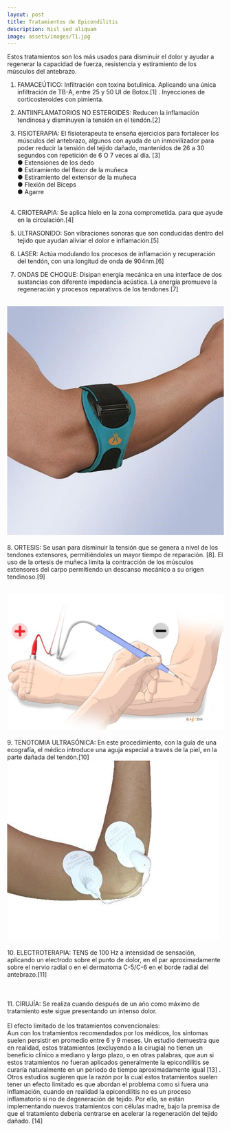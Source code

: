 ```yaml
---
layout: post
title: Tratamientos de Epicondilitis
description: Nisl sed aliquam
image: assets/images/T1.jpg
---
```


Estos tratamientos son los más usados para disminuir el dolor y ayudar a regenerar la capacidad de fuerza, resistencia y estiramiento de los músculos del antebrazo. <br>

1.	FAMACEÚTICO: Infiltración con toxina botulínica. Aplicando una única infiltración de TB-A, entre 25 y 50 UI de Botox.[1] . Inyecciones de corticosteroides con pimienta. <br>

2.	ANTIINFLAMATORIOS NO ESTEROIDES: Reducen la inflamación tendinosa y disminuyen la tensión en el tendón.[2]<br>

3.	FISIOTERAPIA: El fisioterapeuta te enseña ejercicios para fortalecer los músculos del antebrazo, algunos con ayuda de un inmovilizador para poder reducir la tensión del tejido dañado, mantenidos de 26 a 30 segundos con repetición de 6 O 7 veces al día. [3]<br>
●	Extensiones de los dedo<br>
●	Estiramiento del flexor de la muñeca<br>
●	Estiramiento del extensor de la muñeca<br>
●	Flexión del Bíceps<br>
●	Agarre<br><br>

4.	CRIOTERAPIA: Se aplica hielo en la zona comprometida. para que ayude en la circulación.[4]<br>

5.	ULTRASONIDO: Son vibraciones sonoras que son conducidas dentro del tejido que ayudan aliviar el dolor e inflamación.[5]<br>

6.	LASER: Actúa modulando los procesos de inflamación y recuperación del tendón, con una longitud de onda de 904nm.[6]<br>

7.	ONDAS DE CHOQUE: Disipan energía mecánica en una interface de dos sustancias con diferente impedancia acústica. La energía promueve la regeneración y procesos reparativos de los tendones  [7]<br><br>

<p><span class="image fit"><img src="assets/images/T2.jpg" alt="" /></span><br><br>
8.	ORTESIS: Se usan para disminuir la tensión que se genera a nivel de los tendones extensores, permitiéndoles un mayor tiempo de reparación. [8]. El uso de la ortesis de muñeca limita la contracción de los músculos extensores del carpo permitiendo un descanso mecánico a su origen tendinoso.[9]</p><br>
<span class="image fit"><img src="assets/images/T3.jpg" alt="" /></span><br><br>
9.	TENOTOMIA ULTRASÓNICA: En este procedimiento, con la guía de una ecografía, el médico introduce una aguja especial a través de la piel, en la parte dañada del tendón.[10]
<span class="image fit"><img src="assets/images/T4.jpg" alt="" /></span><br><br>
10.	ELECTROTERAPIA: TENS de 100 Hz a intensidad de sensación, aplicando un electrodo sobre el punto de dolor, en el par aproximadamente sobre el nervio radial o en el dermatoma C-5/C-6 en el borde radial del antebrazo.[11]<br><br>
<span class="image fit"><img src="assets/images/T5.jpg" alt="" /></span><br><br>
11.	CIRUJÍA: Se realiza cuando después de un año como máximo de tratamiento este sigue presentando un intenso dolor.<br><br>
El efecto limitado de los tratamientos convencionales:<br>
Aun con los tratamientos recomendados por los médicos, los síntomas suelen persistir en promedio entre 6 y 9 meses. Un estudio demuestra que en realidad, estos tratamientos (excluyendo a la cirugía) no tienen un beneficio clínico a mediano y largo plazo, o en otras palabras, que aun si estos tratamientos no fueran aplicados generalmente la epicondilitis se curaría naturalmente en un periodo de tiempo aproximadamente igual [13] . <br>
Otros estudios sugieren que la razón por la cual estos tratamientos suelen tener un efecto limitado es que abordan el problema como si fuera una inflamación, cuando en realidad la epicondilitis no es un proceso inflamatorio si no de degeneración de tejido. Por ello, se están implementando nuevos tratamientos con células madre, bajo la premisa de que el tratamiento debería centrarse en acelerar la regeneración del tejido dañado. [14]



